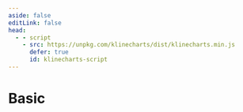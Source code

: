 ```yaml
---
aside: false
editLink: false
head:
  - - script
    - src: https://unpkg.com/klinecharts/dist/klinecharts.min.js
      defer: true
      id: klinecharts-script
---
```


# Basic

<script setup>
import Chart from '../../components/SampleChart.vue'
import data from '../../data/sample/basic/index.json'
</script>
<Chart :js="data['index.js']" :html="data['index.html']" title="Basic"/>

<!--@include: @/data/sample/basic/index.md-->
